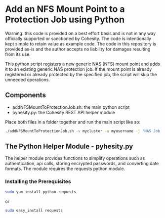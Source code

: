 # Add an NFS Mount Point to a Protection Job using Python

Warning: this code is provided on a best effort basis and is not in any way officially supported or sanctioned by Cohesity. The code is intentionally kept simple to retain value as example code. The code in this repository is provided as-is and the author accepts no liability for damages resulting from its use.

This python script registers a new generic NAS (NFS) mount point and adds it to an existing generic NAS protection job. If the mount point is already registered or already protected by the specified job, the script will skip the unneeded operations. 

## Components

* addNFSMountToProtectionJob.sh: the main python script
* pyhesity.py: the Cohesity REST API helper module

Place both files in a folder together and run the main script like so:
```bash
./addNFSMountToProtectionJob.sh -v mycluster -u myusername -j 'NAS Job Name' -m 192.168.1.4:/var/nfs2
```

## The Python Helper Module - pyhesity.py
The helper module provides functions to simplify operations such as authentication, api calls, storing encrypted passwords, and converting date formats. The module requires the requests python module.

### Installing the Prerequisites
```bash
sudo yum install python-requests
```
or

```bash
sudo easy_install requests
```
